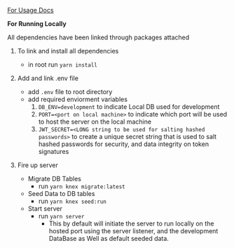 [For Usage Docs](http://simpsonsaysapidocs.surge.sh/)

**For Running Locally**

All dependencies have been linked through packages attached
1. To link and install all dependencies
    * in root run `yarn install`
    
1. Add and link .env file
    * add `.env` file to root directory
    * add required enviorment variables
        1. `DB_ENV=development` to indicate Local DB used for development
        1. `PORT=<port on local machine>` to indicate which port will be used to host the server on the local machine
        1. `JWT_SECRET=<LONG string to be used for salting hashed passwords>` to create a unique secret string that is used to salt hashed passwords for security, and data integrity on token signatures

1. Fire up server
    * Migrate DB Tables
        * run `yarn knex migrate:latest`
    * Seed Data to DB tables
        * run `yarn knex seed:run`
    * Start server
        * run `yarn server`
            * This by default will initiate the server to run locally on the hosted port using the server listener, and the development DataBase as Well as default seeded data.
    